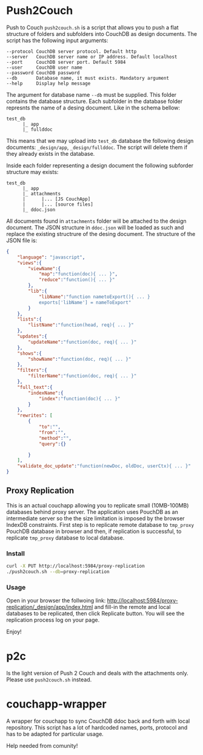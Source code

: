 # Push2Couch

Push to Couch `push2couch.sh` is a script that allows you to push a flat structure of folders and subfolders into CouchDB as design documents.
The script has the following input arguments:

```
--protocol CouchDB server protocol. Default http
--server   CouchDB server name or IP address. Default localhost
--port     CouchDB server port. Default 5984
--user     CouchDB user name
--password CouchDB password
--db       Database name, it must exists. Mandatory argument
--help     Display help message
```

The argument for database name `--db` must be supplied. This folder contains the database structure. Each subfolder in the database folder 
represnts the name of a desing document. Like in the schema bellow:

```
test_db
      |_ app
      |_ fullddoc
```

This means that we may upload into `test_db` database the following design documents: `_design/app`, `_design/fullddoc`.
The script will delete them if they already exists in the database.

Inside each folder representing a design document the following subforder structure may exists:

```
test_db
      |_ app
      |_ attachments
      |      |... [JS CouchApp]
      |      |... [source files]
      |_ ddoc.json
```

All documents found in `attachments` folder will be attached to the design document. The JSON structure in `ddoc.json` will be loaded as such and replace the existing structrure of the desing document. The structure of the JSON file is:

```json
{
	"language": "javascript",
	"views":{
		"viewName":{
			"map":"function(doc){ ... }",
			"reduce":"function(){ ... }"
		},
		"lib":{
			"libName":"function nametoExport(){ ... } 
			exports['libName'] = nameToExport"
		}
	},
	"lists":{
		"listName":"function(head, req){ ... }"
	},
	"updates":{
		"updateName":"function(doc, req){ ... }"
	},
	"shows":{
		"showName":"function(doc, req){ ... }"
	},
	"filters":{
		"filterName":"function(doc, req){ ... }"
	},
	"full_text":{
		"indexName":{
			"index":"function(doc){ ... }"
		}
	},
	"rewrites": [
		{
			"to":"",
			"from":"",
			"method":"",
			"query":{}

		} 
	],
	"validate_doc_update":"function(newDoc, oldDoc, userCtx){ ... }"
}
```

## Proxy Replication

This is an actual couchapp allowing you to replicate small (10MB-100MB) databases behind proxy server. The application uses PouchDB as an intermediate server so the the size limitation is imposed by the browser IndexDB constraints.
First step is to replicate remote database to `tmp_proxy` PouchDB database in browser and then, if replication is successful, to replicate `tmp_proxy` database to local database. 

### Install

```bash
curl -X PUT http://localhost:5984/proxy-replication
./push2couch.sh --db=proxy-replication
```

### Usage

Open in your browser the follwoing link: [http://localhost:5984/proxy-replication/_design/app/index.html](http://localhost:5984/proxy-replication/_design/app/index.html) and fill-in the remote and local databases to be replicated, then click Replicate button.
You will see the replication process log on your page.

Enjoy!

# p2c

Is the light version of Push 2 Couch and deals with the attachments only. Please use `push2couch.sh` instead.

# couchapp-wrapper

A wrapper for couchapp to sync CouchDB ddoc back and forth with local repository. This script has a lot of hardcoded names, ports, protocol and has to be adapted for particular usage.  

Help needed from comunity!